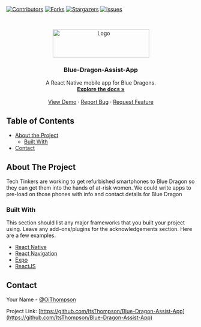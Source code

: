<!--
*** Thanks for checking out this README Template. If you have a suggestion that would
*** make this better, please fork the repo and create a pull request or simply open
*** an issue with the tag "enhancement".
*** Thanks again! Now go create something AMAZING! :D
-->

<!-- PROJECT SHIELDS -->
<!--
*** I'm using markdown "reference style" links for readability.
*** Reference links are enclosed in brackets [ ] instead of parentheses ( ).
*** See the bottom of this document for the declaration of the reference variables
*** for contributors-url, forks-url, etc. This is an optional, concise syntax you may use.
*** https://www.markdownguide.org/basic-syntax/#reference-style-links
-->

[![Contributors][contributors-shield]][contributors-url]
[![Forks][forks-shield]][forks-url]
[![Stargazers][stars-shield]][stars-url]
[![Issues][issues-shield]][issues-url]

<!-- PROJECT LOGO -->
<br />
<p align="center">
  <a href="https://github.com/ItsThompson/Blue-Dragon-Assist-App">
    <img src="https://www.bluedragon.org/wp-content/uploads/2017/02/bluedragonlogo-sml.png" alt="Logo" width="257" height="75">
  </a>

  <h3 align="center">Blue-Dragon-Assist-App</h3>

  <p align="center">
  A React Native mobile app for Blue Dragons.
    <br />
    <a href="https://github.com/ItsThompson/Blue-Dragon-Assist-App"><strong>Explore the docs »</strong></a>
    <br />
    <br />
    <a href="https://github.com/ItsThompson/Blue-Dragon-Assist-App">View Demo</a>
    ·
    <a href="https://github.com/ItsThompson/Blue-Dragon-Assist-App/issues">Report Bug</a>
    ·
    <a href="https://github.com/ItsThompson/Blue-Dragon-Assist-App/issues">Request Feature</a>
  </p>
</p>

<!-- TABLE OF CONTENTS -->

## Table of Contents

-   [About the Project](#about-the-project)
    -   [Built With](#built-with)
-   [Contact](#contact)

<!-- ABOUT THE PROJECT -->

## About The Project

Tech Tinkers are working to get refurbished smartphones to Blue Dragon so they can get them into the hands of at-risk women. We could write apps to pre-load on those phones with info and contact details for Blue Dragon

### Built With

This section should list any major frameworks that you built your project using. Leave any add-ons/plugins for the acknowledgements section. Here are a few examples.

-   [React Native](https://reactnative.dev/)
-   [React Navigation](https://reactnavigation.org/)
-   [Expo](https://expo.io/)
-   [ReactJS](https://reactjs.org/)

<!-- CONTACT -->

## Contact

Your Name - [@OiThompson](https://twitter.com/OiThompson)

Project Link: [https://github.com/ItsThompson/Blue-Dragon-Assist-App](https://github.com/ItsThompson/Blue-Dragon-Assist-App)

<!-- MARKDOWN LINKS & IMAGES -->
<!-- https://www.markdownguide.org/basic-syntax/#reference-style-links -->

[contributors-shield]: https://img.shields.io/github/contributors/ItsThompson/Blue-Dragon-Assist-App.svg?style=flat-square
[contributors-url]: https://github.com/ItsThompson/Blue-Dragon-Assist-App/graphs/contributors
[forks-shield]: https://img.shields.io/github/forks/ItsThompson/Blue-Dragon-Assist-App.svg?style=flat-square
[forks-url]: https://github.com/ItsThompson/Blue-Dragon-Assist-App/network/members
[stars-shield]: https://img.shields.io/github/stars/ItsThompson/Blue-Dragon-Assist-App.svg?style=flat-square
[stars-url]: https://github.com/ItsThompson/Blue-Dragon-Assist-App/stargazers
[issues-shield]: https://img.shields.io/github/issues/ItsThompson/Blue-Dragon-Assist-App.svg?style=flat-square
[issues-url]: https://github.com/ItsThompson/Blue-Dragon-Assist-App/issues
